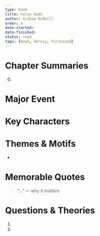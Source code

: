 ```yaml
---
type: book
title: False Gods
author: Graham McNeill
order: 4
date-started: 
date-finished: 
status: read
tags: [book, heresy, Purchased]
---
```

# Chapter Summaries
0. 
 
# Major Event



# Key Characters


# Themes & Motifs
- 

# Memorable Quotes
> “...” — why it matters

# Questions & Theories
1. 
2. 